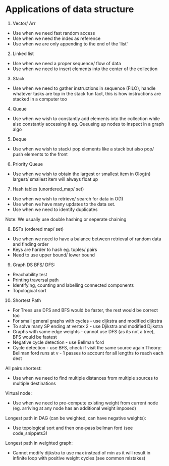 # Applications of data structure 

1. Vector/ Arr
- Use when we need fast random access 
- Use when we need the index as reference 
- Use when we are only appending to the end of the 'list'



2. Linked list 
- Use when we need a proper sequence/ flow of data 
- Use when we need to insert elements into the center of the collection


3. Stack 
- Use when we need to gather instructions in sequence (FILO), handle whatever tasks are top in the stack
	fun fact, this is how instructions are stacked in a computer too



4. Queue 
- Use when we wish to constantly add elements into the collection while also constantly accessing it
	eg. Queueing up nodes to inspect in a graph algo 



5. Deque 
- Use when we wish to stack/ pop elements like a stack but also pop/ push elements to the front


6. Priority Queue 
- Use when we wish to obtain the largest or smallest item in Olog(n)
	largest/ smallest item will always float up

7. Hash tables (unordered_map/ set)
- Use when we wish to retrieve/ search for data in O(1)
- Use when we have many updates to the data set. 
- Use when we need to identify duplicates 

Note: We usually use double hashing or seperate chaining 


8. BSTs (ordered map/ set)
- Use when we need to have a balance between retrieval of random data and finding order
- Keys are harder to hash eg. tuples/ pairs 
- Need to use upper bound/ lower bound 


9. Graph DS
BFS/ DFS: 
- Reachability test
- Printing traversal path
- Identifying, counting and labelling connected components 
- Topological sort 



10. Shortest Path
- For Trees use DFS and BFS would be faster, the rest would be correct too 
- For small general graphs with cycles - use dijkstra and modified dijkstra 
- To solve many SP ending at vertex 2 - use Djikstra and modified Djikstra 
- Graphs with same edge weights - cannot use DFS (as its not a tree), BFS would be fastest 
- Negative cycle detection - use Bellman ford 
- Cycle detection - use BFS, check if visit the same source again 
Theory: 
Bellman ford runs at v - 1 passes to account for all lengths to reach each dest

All pairs shortest: 
- Use when we need to find multiple distances from multiple sources to multiple destinations 

Virtual node: 
- Use when we need to pre-compute existing weight from current node (eg. arriving at any node has an additional weight imposed)

Longest path in DAG (can be weighted, can have negative weights): 
- Use topological sort and then one-pass bellman ford (see code_snippets3)

Longest path in weighted graph:
- Cannot modify dijkstra to use max instead of min as it will result in infinite loop with positive weight cycles (see common mistakes)


